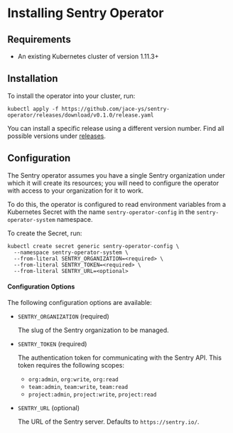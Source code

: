 # Installing Sentry Operator

## Requirements

- An existing Kubernetes cluster of version 1.11.3+

## Installation

To install the operator into your cluster, run:

```shell
kubectl apply -f https://github.com/jace-ys/sentry-operator/releases/download/v0.1.0/release.yaml
```

You can install a specific release using a different version number. Find all possible versions under [releases](https://github.com/jace-ys/sentry-operator/releases).

## Configuration

The Sentry operator assumes you have a single Sentry organization under which it will create its resources; you will need to configure the operator with access to your organization for it to work.

To do this, the operator is configured to read environment variables from a Kubernetes Secret with the name `sentry-operator-config` in the `sentry-operator-system` namespace.

To create the Secret, run:

```shell
kubectl create secret generic sentry-operator-config \
  --namespace sentry-operator-system \
  --from-literal SENTRY_ORGANIZATION=<required> \
  --from-literal SENTRY_TOKEN=<required> \
  --from-literal SENTRY_URL=<optional>
```

#### Configuration Options

The following configuration options are available:

- `SENTRY_ORGANIZATION` (required)

  The slug of the Sentry organization to be managed.

- `SENTRY_TOKEN` (required)

  The authentication token for communicating with the Sentry API. This token requires the following scopes:

  - `org:admin`, `org:write`, `org:read`
  - `team:admin`, `team:write`, `team:read`
  - `project:admin`, `project:write`, `project:read`

- `SENTRY_URL` (optional)

  The URL of the Sentry server. Defaults to `https://sentry.io/`.
